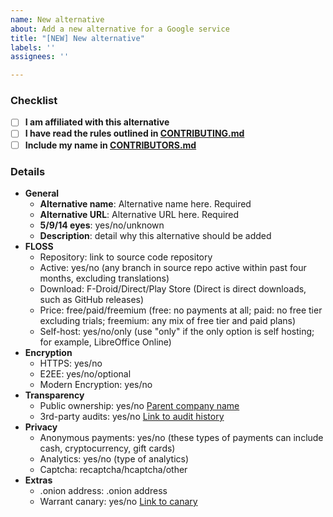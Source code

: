 ```yaml
---
name: New alternative
about: Add a new alternative for a Google service
title: "[NEW] New alternative"
labels: ''
assignees: ''

---
```


[//]: # ( Fill out to the best of your ability.  )
[//]: # ( If an item is not applicable, such as HTTPS for an App, feel free to leave it blank. )
[//]: # ( Mark off checkbox items by putting an x in between the [ ] without spaces, i.e. `[x]` )

### Checklist

- [ ] **I am affiliated with this alternative**
- [ ] **I have read the rules outlined in [CONTRIBUTING.md](https://github.com/tycrek/degoogle/blob/master/CONTRIBUTING.md)**
- [ ] **Include my name in [CONTRIBUTORS.md](https://github.com/tycrek/degoogle/blob/master/CONTRIBUTORS.md)**

### Details

- **General**
  - **Alternative name**: Alternative name here. Required
  - **Alternative URL**: Alternative URL here. Required
  - **5/9/14 eyes**: yes/no/unknown
  - **Description**: detail why this alternative should be added
- **FLOSS**
  - Repository: link to source code repository
  - Active: yes/no (any branch in source repo active within past four months, excluding translations)
  - Download: F-Droid/Direct/Play Store (Direct is direct downloads, such as GitHub releases)
  - Price: free/paid/freemium (free: no payments at all; paid: no free tier excluding trials; freemium: any mix of free tier and paid plans)
  - Self-host: yes/no/only (use "only" if the only option is self hosting; for example, LibreOffice Online)
- **Encryption**
  - HTTPS: yes/no
  - E2EE: yes/no/optional
  - Modern Encryption: yes/no
- **Transparency**
  - Public ownership: yes/no [Parent company name](https://parent.company.url)
  - 3rd-party audits: yes/no [Link to audit history](https://audit.history.url)
- **Privacy**
  - Anonymous payments: yes/no (these types of payments can include cash, cryptocurrency, gift cards)
  - Analytics: yes/no (type of analytics)
  - Captcha: recaptcha/hcaptcha/other
- **Extras**
  - .onion address: .onion address
  - Warrant canary: yes/no [Link to canary](https://warrant.canary.url)
